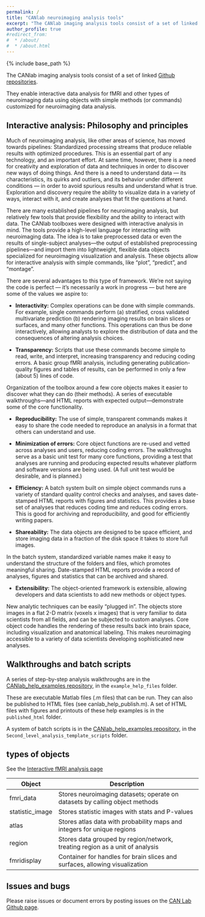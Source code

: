 ```yaml
---
permalink: /
title: "CANlab neuroimaging analysis tools"
excerpt: "The CANlab imaging analysis tools consist of a set of linked Github repositories. This site serves as the point of entry for using these tools."
author_profile: true
#redirect_from:
#  * /about/
#  * /about.html
---
```

{% include base_path %}

The CANlab imaging analysis tools consist of a set of linked [Github repositories](/repositories.md).

They enable interactive data analysis for fMRI and other types of neuroimaging data using objects with simple methods (or commands) customized for neuroimaging data analysis.  

## Interactive analysis: Philosophy and principles

Much of neuroimaging analysis, like other areas of science, has moved towards pipelines: Standardized processing streams that produce reliable results with optimized procedures. This is an essential part of any technology, and an important effort. At same time, however, there is a need for creativity and exploration of data and techniques in order to discover new ways of doing things. And there is a need to understand data — its characteristics, its quirks and outliers, and its behavior under different conditions — in order to avoid spurious results and understand what is true. Exploration and discovery require the ability to visualize data in a variety of ways, interact with it, and create analyses that fit the questions at hand.  

There are many established pipelines for neuroimaging analysis, but relatively few tools that provide flexibility and the ability to interact with data. The CANlab toolboxes were designed with interactive analysis in mind.  The tools provide a high-level language for interacting with neuroimaging data. The idea is to take preprocessed data or even the results of single-subject analyses—the output of established preprocessing pipelines—and import them into lightweight, flexible data objects specialized for neuroimaging visualization and analysis.  These objects allow for interactive analysis with simple commands, like “plot”, “predict”, and “montage”.  

There are several advantages to this type of framework. We’re not saying the code is perfect — it’s necessarily a work in progress — but here are some of the values we aspire to:

* **Interactivity:** Complex operations can be done with simple commands. For example, single commands perform (a) stratified, cross validated multivariate prediction (b) rendering imaging results on brain slices or surfaces, and many other functions. This operations can thus be done interactively, allowing analysts to explore the distribution of data and the consequences of altering analysis choices.

* **Transparency:** Scripts that use these commands become simple to read, write, and interpret, increasing transparency and reducing coding errors. A basic group fMRI analysis, including generating publication-quality figures and tables of results, can be performed in only a few (about 5) lines of code.

Organization of the toolbox around a few core objects makes it easier to discover what they can do (their methods). A series of executable walkthroughs—and HTML reports with expected output—demonstrate some of the core functionality.

* **Reproducibility:** The use of simple, transparent commands makes it easy to share the code needed to reproduce an analysis in a format that others can understand and use.

* **Minimization of errors:** Core object functions are re-used and vetted across analyses and users, reducing coding errors. The walkthroughs serve as a basic unit test for many core functions, providing a test that analyses are running and producing expected results whatever platform and software versions are being used.  (A full unit test would be desirable, and is planned.)

* **Efficiency:** A batch system built on simple object commands runs a variety of standard quality control checks and analyses, and saves date-stamped HTML reports with figures and statistics. This provides a base set of analyses that reduces coding time and reduces coding errors. This is good for archiving and reproducibility, and good for efficiently writing papers.

* **Shareability:** The data objects are designed to be space efficient, and store imaging data in a fraction of the disk space it takes to store full images.

In the batch system, standardized variable names make it easy to understand the structure of the folders and files, which promotes meaningful sharing. Date-stamped HTML reports provide a record of analyses, figures and statistics that can be archived and shared.

* **Extensibility:** The object-oriented framework is extensible, allowing developers and data scientists to add new methods or object types.

New analytic techniques can be easily “plugged in”. The objects store images in a flat 2-D matrix (voxels x images) that is very familiar to data scientists from all fields, and can be subjected to custom analyses. Core object code handles the rendering of these results back into brain space, including visualization and anatomical labeling. This makes neuroimaging accessible to a variety of data scientists developing sophisticated new analyses.

## Walkthroughs and batch scripts

A series of step-by-step analysis walkthroughs are in the [CANlab_help_examples repository](https://github.com/canlab/CANlab_help_examples), in the `example_help_files` folder.

These are executable Matlab files (.m files) that can be run. They can also be published to HTML files (see canlab_help_publish.m). A set of HTML files with figures and printouts of these help examples is in the `published_html` folder.

A system of batch scripts is in the [CANlab_help_examples repository](https://github.com/canlab/CANlab_help_examples), in the `Second_level_analysis_template_scripts` folder.

## types of objects

See the [Interactive fMRI analysis page](/objectoriented/)

| Object            | Description                                                                 |
| --------          | --------------------------------------------------------------------------- |
| fmri_data         | Stores neuroimaging datasets; operate on datasets by calling object methods |
| statistic_image   | Stores statistic images with stats and P-values                             |
| atlas             | Stores atlas data with probability maps and integers for unique regions     |
| region            | Stores data grouped by region/network, treating region as a unit of analysis|
| fmridisplay       | Container for handles for brain slices and surfaces, allowing visualization |

## Issues and bugs

Please raise issues or document errors by posting issues on the [CAN Lab Github page](https://github.com/canlab/CanlabCore/issues).
